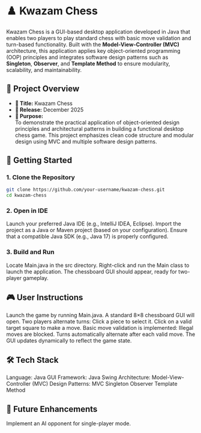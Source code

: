 # ♟️ Kwazam Chess

Kwazam Chess is a GUI-based desktop application developed in Java that enables two players to play standard chess with basic move validation and turn-based functionality. Built with the **Model-View-Controller (MVC)** architecture, this application applies key object-oriented programming (OOP) principles and integrates software design patterns such as **Singleton**, **Observer**, and **Template Method** to ensure modularity, scalability, and maintainability.

## 📌 Project Overview

- **🧠 Title:** Kwazam Chess  
- **📅 Release:** December 2025  
- **🎯 Purpose:**  
  To demonstrate the practical application of object-oriented design principles and architectural patterns in building a functional desktop chess game. This project emphasizes clean code structure and modular design using MVC and multiple software design patterns.

## 🚀 Getting Started

### 1. Clone the Repository

```bash
git clone https://github.com/your-username/kwazam-chess.git
cd kwazam-chess
```

### 2. Open in IDE
Launch your preferred Java IDE (e.g., IntelliJ IDEA, Eclipse).
Import the project as a Java or Maven project (based on your configuration).
Ensure that a compatible Java SDK (e.g., Java 17) is properly configured.
### 3. Build and Run
Locate Main.java in the src directory.
Right-click and run the Main class to launch the application.
The chessboard GUI should appear, ready for two-player gameplay.
## 🎮 User Instructions

Launch the game by running Main.java.
A standard 8×8 chessboard GUI will open.
Two players alternate turns:
Click a piece to select it.
Click on a valid target square to make a move.
Basic move validation is implemented:
Illegal moves are blocked.
Turns automatically alternate after each valid move.
The GUI updates dynamically to reflect the game state.
## 🛠️ Tech Stack

Language: Java
GUI Framework: Java Swing
Architecture: Model-View-Controller (MVC)
Design Patterns:
MVC
Singleton
Observer
Template Method
## 🚧 Future Enhancements

 Implement an AI opponent for single-player mode.